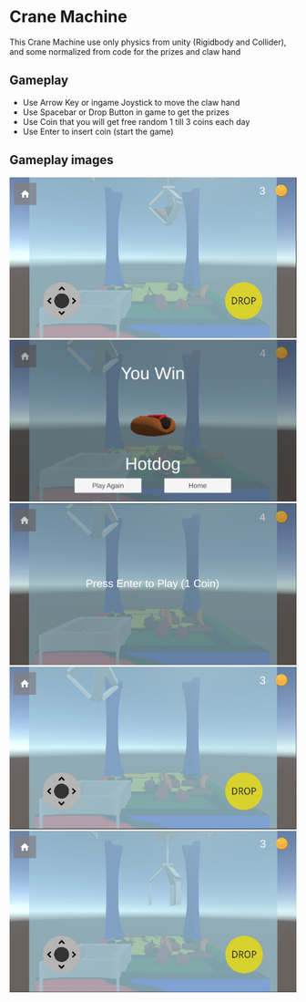# Crane Machine
This Crane Machine use only physics from unity (Rigidbody and Collider), and some normalized from code for the prizes and claw hand

## Gameplay
* Use Arrow Key or ingame Joystick to move the claw hand
* Use Spacebar or Drop Button in game to get the prizes
* Use Coin that you will get free random 1 till 3 coins each day
* Use Enter to insert coin (start the game)

## Gameplay images

![Image Caption](GameplayImages/Gameplay(1).jpeg)
![Image Caption](GameplayImages/Gameplay(2).jpeg)
![Image Caption](GameplayImages/Gameplay(3).jpeg)
![Image Caption](GameplayImages/Gameplay(4).jpeg)
![Image Caption](GameplayImages/Gameplay(5).jpeg)